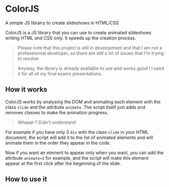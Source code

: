 # ColorJS
A simple JS librairy to create slideshows in HTML/CSS

ColorJS is a JS library that you can use to create animated slideshows writing HTML and CSS only. It speeds up the creation process.
>Please note that this project is still in development and that I am not a professionnal developer, so there are still a lot of issues that I'm trying to resolve.

>Anyway, the library is already avaliable to use and works good ! I used it for all of my final exams presentations.

## How it works
ColorJS works by analysing the DOM and animating each element with the class `slide` and the attribute `animate`. The script itself just adds and removes classes to make the animation progress.
>Whaaat ? Didn't understand

For example if you have only 3 `div` with the class `slide` in your HTML document, the script will add it to the list of animated elements and will animate them in the order they appear in the code.

Now if you want an element to appear only when you want, you can add the attribute `animate=1` for example, and the script will make this element appear at the first click after the begenning of the slide.

## How to use it
